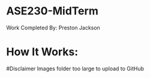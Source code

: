 # ASE230-MidTerm
Work Completed By: Preston Jackson

# How It Works:

#Disclaimer
Images folder too large to upload to GitHub

